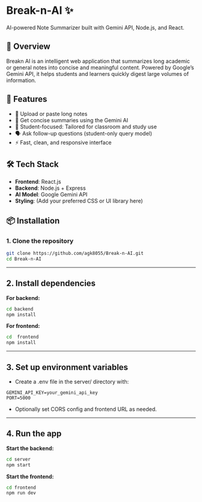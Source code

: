 # Break-n-AI ✨  
AI-powered Note Summarizer built with Gemini API, Node.js, and React.

## 🚀 Overview

Breakn AI is an intelligent web application that summarizes long academic or general notes into concise and meaningful content. Powered by Google’s Gemini API, it helps students and learners quickly digest large volumes of information.

## 🧠 Features

- 📄 Upload or paste long notes
- 🤖 Get concise summaries using the Gemini AI
- 🎯 Student-focused: Tailored for classroom and study use
- 🗣️ Ask follow-up questions (student-only query model)
- ⚡ Fast, clean, and responsive interface

## 🛠️ Tech Stack

- **Frontend**: React.js  
- **Backend**: Node.js + Express  
- **AI Model**: Google Gemini API  
- **Styling**: (Add your preferred CSS or UI library here)

## 📦 Installation

### 1. Clone the repository

```bash
git clone https://github.com/agk8055/Break-n-AI.git
cd Break-n-AI
```
---
## 2. Install dependencies
**For backend:**
```bash
cd backend
npm install
```
**For frontend:**
```bash
cd  frontend
npm install
```
---
## 3. Set up environment variables
- Create a .env file in the server/ directory with:
```env
GEMINI_API_KEY=your_gemini_api_key
PORT=5000
```
- Optionally set CORS config and frontend URL as needed.
---
## 4. Run the app
**Start the backend:**
```bash
cd server
npm start
```
**Start the frontend:**
```bash
cd frontend
npm run dev
```
